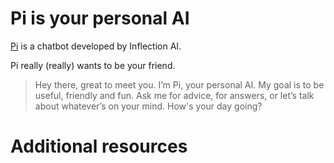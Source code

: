 # Pi is your personal AI

[Pi](https://pi.ai/talk) is a chatbot developed by Inflection AI.

Pi really (really) wants to be your friend.

> Hey there, great to meet you. I’m Pi, your personal AI.
> My goal is to be useful, friendly and fun. Ask me for advice, for answers, or let’s talk about whatever’s on your mind.
> How's your day going?

# Additional resources

